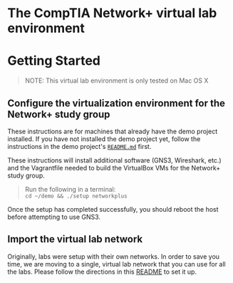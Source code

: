 # The CompTIA Network+ virtual lab environment

# Getting Started
> NOTE: This virtual lab environment is only tested on Mac OS X

## Configure the virtualization environment for the Network+ study group
These instructions are for machines that already have the demo project installed.  If you have not installed the demo project yet, follow the instructions in the demo project's [```README.md```](https://github.com/dmbrownlee/demo/blob/release/README.md) first.

These instructions will install additional software (GNS3, Wireshark, etc.) and the Vagrantfile needed to build the VirtualBox VMs for the Network+ study group.

> Run the following in a terminal:  
> ```cd ~/demo && ./setup networkplus```  

Once the setup has completed successfully, you should reboot the host before attempting to use GNS3.

## Import the virtual lab network
Originally, labs were setup with their own networks.  In order to save you time, we are moving to a single, virtual lab network that you can use for all the labs.  Please follow the directions in this [README](https://github.com/dmbrownlee/demo/blob/release/networkplus/labfiles/README.md) to set it up.
